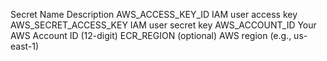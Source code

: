 Secret Name
Description
AWS_ACCESS_KEY_ID
IAM user access key
AWS_SECRET_ACCESS_KEY
IAM user secret key
AWS_ACCOUNT_ID
Your AWS Account ID (12-digit)
ECR_REGION (optional)
AWS region (e.g., us-east-1)
